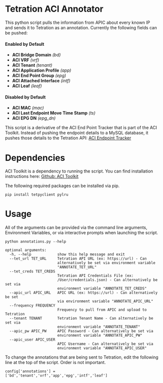 # Tetration ACI Annotator

This python script pulls the information from APIC about every known IP and sends it to Tetration as an annotation.  Currently the following fields can be pushed:

#### Enabled by Default
* **ACI Bridge Domain** *(bd)*
* **ACI VRF** *(vrf)*
* **ACI Tenant** *(tenant)*
* **ACI Application Profile** *(app)*
* **ACI End Point Group** *(epg)*
* **ACI Attached Interface** *(intf)*
* **ACI Leaf** *(leaf)*

#### Disabled by Default
* **ACI MAC** *(mac)*
* **ACI Last Endpoint Move Time Stamp** *(ts)*
* **ACI EPG DN** *(epg_dn)*

This script is a derivative of the ACI End Point Tracker that is part of the ACI Toolkit.  Instead of pushing the endpoint details to a MySQL database, it pushes those details to the Tetration API:  [ACI Endpoint Tracker](https://acitoolkit.readthedocs.io/en/latest/endpointtracker.html) 


# Dependencies
ACI Toolkit is a dependency to running the script.  You can find installation instructions here: [Github: ACI Toolkit](https://github.com/datacenter/acitoolkit/blob/master/docs/source/endpointtracker.rst)

The following required packages can be installed via pip.
```
pip install tetpyclient pylru
```
# Usage

All of the arguments can be provided via the command line arguments, Environment Variables, or via interactive prompts when launching the script.

```
python annotations.py --help

optional arguments:
  -h, --help            show this help message and exit
  --tet_url TET_URL     Tetration API URL (ex: https://url) - Can
                        alternatively be set via environment variable
                        "ANNOTATE_TET_URL"
  --tet_creds TET_CREDS
                        Tetration API Credentials File (ex:
                        /User/credentials.json) - Can alternatively be set via
                        environment variable "ANNOTATE_TET_CREDS"
  --apic_url APIC_URL   APIC URL (ex: https://url) - Can alternatively be set
                        via environment variable "ANNOTATE_APIC_URL"
  --frequency FREQUENCY
                        Frequency to pull from APIC and upload to Tetration
  --tenant TENANT       Tetration Tenant Name - Can alternatively be set via
                        environment variable "ANNOTATE_TENANT"
  --apic_pw APIC_PW     APIC Password - Can alternatively be set via
                        environment variable "ANNOTATE_APIC_PW"
  --apic_user APIC_USER
                        APIC Username - Can alternatively be set via
                        environment variable "ANNOTATE_APIC_USER"
```

To change the annotations that are being sent to Tetration, edit the following line at the top of the script.  Order is not important.

```
config['annotations'] = ['bd','tenant','vrf','app','epg','intf','leaf']
```